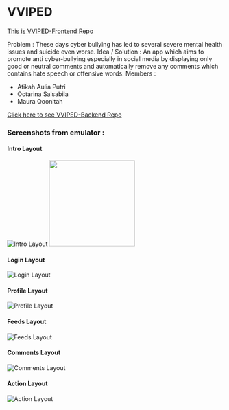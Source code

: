 # VVIPED
[This is VVIPED-Frontend Repo](https://github.com/AtikahBZqAulia/Vviped)

Problem : These days cyber bullying has led to several severe mental health issues and suicide even worse.
Idea / Solution : An app which aims to promote anti cyber-bullying especially in social media by displaying only good or neutral comments and automatically remove any comments which contains hate speech or offensive words.
Members :
- Atikah Aulia Putri
- Octarina Salsabila
- Maura Qoonitah

[Click here to see VVIPED-Backend Repo](https://github.com/AtikahBZqAulia/Vviped-Backend/)

### Screenshots from emulator :

#### Intro Layout
![Intro Layout]()
<img src="https://github.com/AtikahBZqAulia/Vviped/blob/Sprint-2/photo_2020-09-24_10-34-01.jpg" width="200" />
#### Login Layout
![Login Layout](https://github.com/AtikahBZqAulia/Vviped/blob/Sprint-2/photo_2020-09-24_10-34-05.jpg)
#### Profile Layout
![Profile Layout](https://github.com/AtikahBZqAulia/Vviped/blob/Sprint-2/photo_2020-09-24_10-34-08.jpg)
#### Feeds Layout
![Feeds Layout](https://github.com/AtikahBZqAulia/Vviped/blob/Sprint-2/photo_2020-09-24_10-34-14.jpg)
#### Comments Layout
![Comments Layout](https://github.com/AtikahBZqAulia/Vviped/blob/Sprint-2/photo_2020-09-24_10-34-16.jpg)
#### Action Layout
![Action Layout](https://github.com/AtikahBZqAulia/Vviped/blob/Sprint-2/photo_2020-09-24_10-34-19.jpg)
